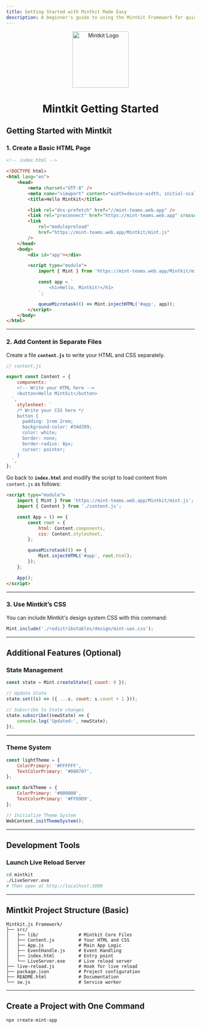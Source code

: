 ```yaml
---
title: Getting Started with Mintkit Made Easy
description: A beginner's guide to using the Mintkit Framework for quickly building websites with HTML and JavaScript.
---
```


<p align="center">
  <img src="https://camo.githubusercontent.com/4e08b18747738940c2c4c16d9e975e06098133a8c012f6176cbf22c713962d44/68747470733a2f2f64726976652e676f6f676c652e636f6d2f75633f69643d31746341455633634b6d693259434d4868417657334b6c58493662777163397579" height="150px" width="150px" alt="Mintkit Logo" />
</p>

<h1 align="center">Mintkit Getting Started</h1>

## Getting Started with Mintkit

### 1. Create a Basic HTML Page

```html
<!-- index.html -->

<!DOCTYPE html>
<html lang="en">
    <head>
        <meta charset="UTF-8" />
        <meta name="viewport" content="width=device-width, initial-scale=1" />
        <title>Hello Mintkit</title>

        <link rel="dns-prefetch" href="//mint-teams.web.app" />
        <link rel="preconnect" href="https://mint-teams.web.app" crossorigin />
        <link
            rel="modulepreload"
            href="https://mint-teams.web.app/Mintkit/mint.js"
        />
    </head>
    <body>
        <div id="app"></div>

        <script type="module">
            import { Mint } from 'https://mint-teams.web.app/Mintkit/mint.js';

            const app = `
                <h1>Hello, Mintkit!</h1>
            `;

            queueMicrotask(() => Mint.injectHTML('#app', app));
        </script>
    </body>
</html>
```

---

### 2. Add Content in Separate Files

Create a file **`content.js`** to write your HTML and CSS separately.

```js
// content.js

export const Content = {
    components: `
    <!-- Write your HTML here -->
    <button>Hello Mintkit</button>
  `,
    stylesheet: `
    /* Write your CSS here */
    button {
      padding: 1rem 2rem;
      background-color: #34d399;
      color: white;
      border: none;
      border-radius: 8px;
      cursor: pointer;
    }
  `,
};
```

Go back to **`index.html`** and modify the script to load content from `content.js` as follows:

```html
<script type="module">
    import { Mint } from 'https://mint-teams.web.app/Mintkit/mint.js';
    import { Content } from './content.js';

    const App = () => {
        const root = {
            html: Content.components,
            css: Content.stylesheet,
        };

        queueMicrotask(() => {
            Mint.injectHTML('#app', root.html);
        });
    };

    App();
</script>
```

---

### 3. Use Mintkit’s CSS

You can include Mintkit's design system CSS with this command:

```js
Mint.include('./redistributables/design/mint-uas.css');
```

---

## Additional Features (Optional)

### State Management

```js
const state = Mint.createState({ count: 0 });

// Update State
state.set((s) => ({ ...s, count: s.count + 1 }));

// Subscribe to State changes
state.subscribe((newState) => {
    console.log('Updated:', newState);
});
```

---

### Theme System

```js
const lightTheme = {
    ColorPrimary: '#FFFFFF',
    TextColorPrimary: '#080707',
};

const darkTheme = {
    ColorPrimary: '#000000',
    TextColorPrimary: '#FFD9D9',
};

// Initialize Theme System
WebContent.initThemeSystem();
```

---

## Development Tools

### Launch Live Reload Server

```bash
cd mintkit
./LiveServer.exe
# Then open at http://localhost:3000
```

---

## Mintkit Project Structure (Basic)

```
Mintkit.js Framework/
├── src/
│   ├── lib/               # Mintkit Core Files
│   ├── Content.js         # Your HTML and CSS
│   ├── App.js             # Main App Logic
│   ├── EventHandle.js     # Event Handling
│   ├── index.html         # Entry point
│   └── LiveServer.exe     # Live reload server
├── live-reload.js         # Hook for live reload
├── package.json           # Project configuration
├── README.html            # Documentation
└── sw.js                  # Service worker
```

---

## Create a Project with One Command

```bash
npx create-mint-app
```
